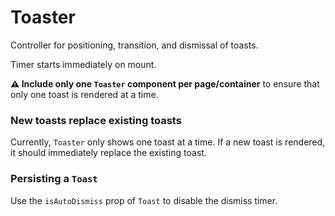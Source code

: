 # Toaster

Controller for positioning, transition, and dismissal of toasts.

Timer starts immediately on mount.

**⚠️ Include only one `Toaster` component per page/container** to ensure that only one toast is rendered at a time.

### New toasts replace existing toasts
Currently, `Toaster` only shows one toast at a time. If a new toast is rendered, it should immediately replace the existing toast.

### Persisting a `Toast`
Use the `isAutoDismiss` prop of `Toast` to disable the dismiss timer.

